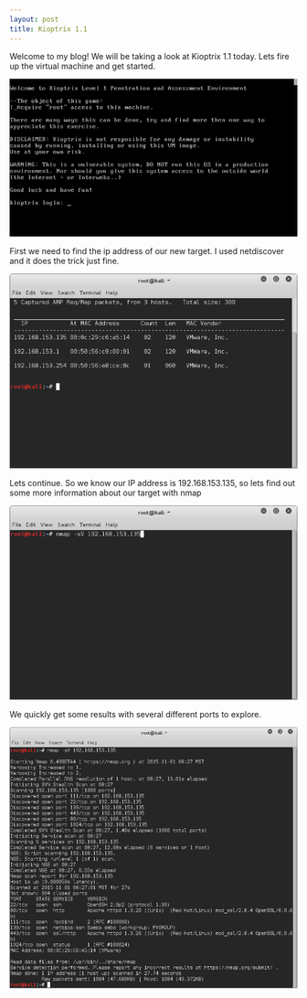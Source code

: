 ```yaml
---
layout: post
title: Kioptrix 1.1
---
```

Welcome to my blog! We will be taking a look at Kioptrix 1.1 today. Lets fire up the virtual machine and get started.

![Image description](/images/kioptrixtitle.png)

First we need to find the ip address of our new target. I used netdiscover and it does the trick just fine.


![Image description](/images/Kioptrix1.1.1.png)

Lets continue. So we know our IP address is 192.168.153.135, so lets find out some more information about our target with nmap

![Image description](/images/Kioptrix1.1.2.png)

We quickly get some results with several different ports to explore. 

![Image descrioption](/images/Kioptrix1.1.3.png)
